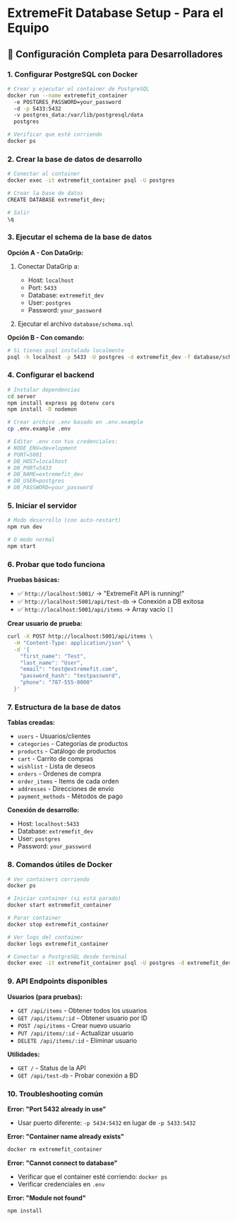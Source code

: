 # ExtremeFit Database Setup - Para el Equipo

## 🚀 Configuración Completa para Desarrolladores

### 1. **Configurar PostgreSQL con Docker**

```bash
# Crear y ejecutar el container de PostgreSQL
docker run --name extremefit_container 
  -e POSTGRES_PASSWORD=your_password 
  -d -p 5433:5432 
  -v postgres_data:/var/lib/postgresql/data 
  postgres

# Verificar que esté corriendo
docker ps
```

### 2. **Crear la base de datos de desarrollo**

```bash
# Conectar al container
docker exec -it extremefit_container psql -U postgres

# Crear la base de datos
CREATE DATABASE extremefit_dev;

# Salir
\q
```

### 3. **Ejecutar el schema de la base de datos**

**Opción A - Con DataGrip:**
1. Conectar DataGrip a:
   - Host: `localhost`
   - Port: `5433`
   - Database: `extremefit_dev`
   - User: `postgres`
   - Password: `your_password`

2. Ejecutar el archivo `database/schema.sql`

**Opción B - Con comando:**
```bash
# Si tienes psql instalado localmente
psql -h localhost -p 5433 -U postgres -d extremefit_dev -f database/schema.sql
```

### 4. **Configurar el backend**

```bash
# Instalar dependencias
cd server
npm install express pg dotenv cors
npm install -D nodemon

# Crear archivo .env basado en .env.example
cp .env.example .env

# Editar .env con tus credenciales:
# NODE_ENV=development
# PORT=5001
# DB_HOST=localhost
# DB_PORT=5433
# DB_NAME=extremefit_dev
# DB_USER=postgres
# DB_PASSWORD=your_password
```

### 5. **Iniciar el servidor**

```bash
# Modo desarrollo (con auto-restart)
npm run dev

# O modo normal
npm start
```

### 6. **Probar que todo funciona**

**Pruebas básicas:**
- ✅ `http://localhost:5001/` → "ExtremeFit API is running!"
- ✅ `http://localhost:5001/api/test-db` → Conexión a DB exitosa
- ✅ `http://localhost:5001/api/items` → Array vacío `[]`

**Crear usuario de prueba:**
```bash
curl -X POST http://localhost:5001/api/items \
  -H "Content-Type: application/json" \
  -d '{
    "first_name": "Test",
    "last_name": "User",
    "email": "test@extremefit.com",
    "password_hash": "testpassword",
    "phone": "787-555-0000"
  }'
```

### 7. **Estructura de la base de datos**

**Tablas creadas:**
- `users` - Usuarios/clientes
- `categories` - Categorías de productos  
- `products` - Catálogo de productos
- `cart` - Carrito de compras
- `wishlist` - Lista de deseos
- `orders` - Órdenes de compra
- `order_items` - Items de cada orden
- `addresses` - Direcciones de envío
- `payment_methods` - Métodos de pago

**Conexión de desarrollo:**
- Host: `localhost:5433`
- Database: `extremefit_dev`  
- User: `postgres`
- Password: `your_password`

### 8. **Comandos útiles de Docker**

```bash
# Ver containers corriendo
docker ps

# Iniciar container (si está parado)
docker start extremefit_container

# Parar container
docker stop extremefit_container

# Ver logs del container
docker logs extremefit_container

# Conectar a PostgreSQL desde terminal
docker exec -it extremefit_container psql -U postgres -d extremefit_dev
```

### 9. **API Endpoints disponibles**

**Usuarios (para pruebas):**
- `GET /api/items` - Obtener todos los usuarios
- `GET /api/items/:id` - Obtener usuario por ID
- `POST /api/items` - Crear nuevo usuario
- `PUT /api/items/:id` - Actualizar usuario
- `DELETE /api/items/:id` - Eliminar usuario

**Utilidades:**
- `GET /` - Status de la API
- `GET /api/test-db` - Probar conexión a BD

### 10. **Troubleshooting común**

**Error: "Port 5432 already in use"**
- Usar puerto diferente: `-p 5434:5432` en lugar de `-p 5433:5432`

**Error: "Container name already exists"**
```bash
docker rm extremefit_container
```

**Error: "Cannot connect to database"**
- Verificar que el container esté corriendo: `docker ps`
- Verificar credenciales en `.env`

**Error: "Module not found"**
```bash
npm install
```
